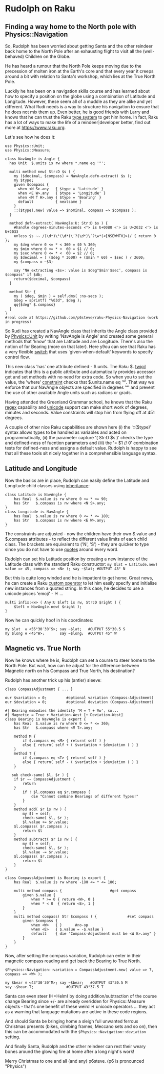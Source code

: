 # Rudolph on Raku

## Finding a way home to the North pole with Physics::Navigation

So, Rudolph has been worried about getting Santa and the other reindeer back home to the North Pole after an exhausting flight to visit all the (well-behaved) Children on the Globe.

He has heard a rumour that the North Pole keeps moving due to the precession of molten iron at the Earth's core and that every year it creeps around a bit with relation to Santa's workshop, which lies at the True North Pole.

Luckily he has been on a navigation skills course and has learned about how to specify a position on the globe using a combination of Latitude and Longitude. However, these seem all of a muddle as they are alike and yet different. What Rudi needs is a way to structure his navigation to ensure that he does not mix them up. Even better, he is good friends with Larry and knows that he can trust the Raku [type system](https://docs.raku.org/language/typesystem) to get him home. In fact, Raku has a lot of ways to make the life of a reindeer|developer better, find out more at https://www.raku.org.

Let's see how he does it:

```
use Physics::Unit;
use Physics::Measure;

class NavAngle is Angle {
  has Unit  $.units is rw where *.name eq '°';
	
  multi method new( Str:D $s ) {
    my ($decimal, $compass) = NavAngle.defn-extract( $s );
    my $type;
    given $compass {
      when <N S>.any   { $type = 'Latitude' }
      when <E W>.any   { $type = 'Longitude' }
      when <M T H>.any { $type = 'Bearing' }
      default          { nextsame }
    }
    ::($type).new( value => $nominal, compass => $compass );
  }
  
  method defn-extract( NavAngle:U: Str:D $s ) {
    #handle degrees-minutes-seconds <°> is U+00B0 <′> is U+2032 <″> is U+2033
    unless $s ~~ /(\d*)\°(\d*)\′?(\d*)\″?\w*(<[NSEWMTH]>)/ { return 0 };
    my $deg where 0 <= * < 360 = $0 % 360;
    my $min where 0 <= * <  60 = $1 // 0;
    my $sec where 0 <= * <  60 = $2 // 0;
    my $decimal = ( ($deg * 3600) + ($min * 60) + $sec ) / 3600;
    my $compass = ~$3;

    say "NA extracting «$s»: value is $deg°$min′$sec″, compass is $compass" if $db;
    return($decimal, $compass)
  }
  
  method Str {
    my ( $deg, $min ) = self.dms( :no-secs ); 
    $deg = sprintf( "%03d", $deg );
    qq{$deg° $.compass}
  }
}
#real code at https://github.com/p6steve/raku-Physics-Navigation (work in progress)
```
So Rudi has created a NavAngle class that inherits the Angle class provided by [Physics::Unit](https://github.com/p6steve/raku-Physics-Unit) by writing 'NavAngle is Angle' and created some general methods that 'know' that <N S> are Latitude and <E W> are Longitude. There's also the notion of <M T H> for Bearing (more on that later). Here y9ou can see that Raku has a very flexible [switch](https://docs.raku.org/language/control#index-entry-switch_(given)) that uses 'given-when-default' keywords to specify control flow.
	
This new class 'has' one attribute defined - $.units. The Raku $. [twigil](https://docs.raku.org/language/classtut#index-entry-twigils_accessors) indicates that this is a public attribute and automatically provides accessor get and set methods with no need for extra code. So when you to set the value, the 'where' [constraint](https://docs.raku.org/type/Signature#index-entry-Constraint) checks that $.units.name eq '°'. That way we enforce that our NavAngle objects are specified in degrees '°' and prevent the use of other available Angle units such as radians or grads.

Having attended the Greenland Grammar school, he knows that the Raku [regex](https://docs.raku.org/language/regexes) capability and [unicode](https://docs.raku.org/language/unicode) support can make short work of degrees, minutes and seconds. Value constraints will stop him from flying off at 451 degrees.

A couple of other nice Raku capabilities are shown here (i) the '::($type)' syntax allows types to be handled as variables and acted on programmatically, (ii) the parameter capture '( Str:D $s )' checks the type and defined-ness of fucntion parameters and (iii) the '= $1 // 0' combination tests for defined-ness and assigns a default value. Rudolph is happy to see that all these tools sit nicely together in a comprehensible language syntax.

## Latitude and Longitude
Now the basics are in place, Rudolph can easily define the Latitude and Longitude child classes using [inheritance](https://docs.raku.org/language/classtut#index-entry-classes__inheritance):
```
class Latitude is NavAngle {
	has Real  $.value is rw where 0 <= * <= 90; 
	has Str   $.compass is rw where <N S>.any;
}
class Longitude is NavAngle {
	has Real  $.value is rw where 0 <= * <= 180; 
	has Str   $.compass is rw where <E W>.any;
}
```
The constraints are adjusted - now the children have their own $.value and $.compass attributes - to reflect the different value limits of each child class. The <N S> brackets are equivalent to ('N', 'S') - they are quicker to type since you do not have to use [quotes](https://docs.raku.org/routine/%3C%20%3E) around every word.

Rudolph can set his Latitude position by creating a new instance of the Latitude class with the standard Raku constructor:
```my $lat = Latitude.new( value => 45, compass => <N> ); say ~$lat; #OUTPUT 43° N```

But this is quite long winded and he is impatient to get home. Great news, he can create a Raku [custom operator](https://docs.raku.org/language/optut) to let him easily specify and initialise new instances from a quoted string. In this case, he decides to use a unicode pisces 'emoji' - ♓️ ...
```
multi infix:<♓️> ( Any:U $left is rw, Str:D $right ) {
    $left = NavAngle.new( $right );
}
```
Now he can quickly hoof in his coordinates:
```
my $lat  ♓️ <55°30′30″S>; say ~$lat;   #OUTPUT 55°30.5 S
my $long ♓️ <45°W>;       say ~$long;  #OUTPUT 45° W
```

## Magnetic vs. True North

Now he knows where he is, Rudolph can set a course to steer home to the North Pole. But wait, how can he adjust for the difference between Magnetic north on his Compass and True North, his destination?

Rudolph has another trick up his (antler) sleeve:
```
class CompassAdjustment { ... }

our $variation = 0;			#optional variation (Compass-Adjustment)
our $deviation = 0;			#optional deviation (Compass-Adjustment)

#| Bearing embodies the identity 'M = T + Vw', so...
#| Magnetic = True + Variation-West [+ Deviation-West]
class Bearing is NavAngle is export {
	has Real  $.value is rw where 0 <= * <= 360; 
	has Str   $.compass where <M T>.any;

	method M {
		if $.compass eq <M> { return( self ) } 
		else { return( self + ( $variation + $deviation ) ) }
	}
	method T {
		if $.compass eq <T> { return( self ) } 
		else { return( self - ( $variation + $deviation ) ) }
	}

   sub check-same( $l, $r ) {
	if $r ~~ CompassAdjustment { 
		return 
	}
        if ! $l.compass eq $r.compass {
            die "Cannot combine Bearings of different Types!"
        }    
    }  
    method add( $r is rw ) {
        my $l = self;
        check-same( $l, $r );
        $l.value += $r.value;
 	$l.compass( $r.compass );
        return $l
    }    
    method subtract( $r is rw ) {
        my $l = self;
        check-same( $l, $r );
        $l.value -= $r.value; 
	$l.compass( $r.compass );
        return $l
    }
}

class CompassAdjustment is Bearing is export {
	has Real  $.value is rw where -180 <= * <= 180; 

	multi method compass {						#get compass
		given $.value {
			when * >= 0 { return <W>, 0 }
			when * < 0  { return <E>, 1 }
		}
	}
	multi method compass( Str $compass ) {				#set compass
		given $compass {
			when <W>   { }		#no-op
			when <E>   { $.value = -$.value }
			default    { die "Compass-Adjustment must be <W E>.any" }
		}
	}
}
```
Now, after setting the compass variation, Rudolph can enter in their magnetic compass reading and get back the  Bearing to True North.
```
$Physics::Navigation::variation = CompassAdjustment.new( value => 7, compass => <W> );

my $bear ♓️ <43°30′30″M>; say ~$bear;   #OUTPUT 43°30.5 M
say ~$bear.T;				#OUTPUT 43°37.5 T
```
Santa can even steer (H=Helm) by doing addition/subtraction of the course change Bearing since +/- are already overidden for Physics::Measure objects - that's one benefit of these weird ♓️ unicode operators ... they act as a warning that language mutations are active in these code regions.

And should Santa be bringing home a sleigh full unwanted ferrous Christmas presents (bikes, climbing frames, Meccano sets and so on), then this can be accommodated with the ```$Physics::Navigation::deviation``` setting.

And finally Santa, Rudolph and the other reindeer can rest their weary bones around the glowing fire at home after a long night's work!

Merry Christmas to one and all (and any)
p6steve.   (p6 is pronounced "Physics")
